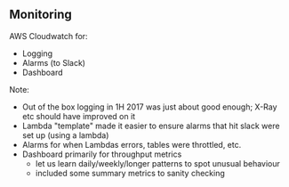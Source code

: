 ## Monitoring

AWS Cloudwatch for:

- Logging
- Alarms (to Slack)
- Dashboard


Note:
- Out of the box logging in 1H 2017 was just about good enough; X-Ray etc should have improved on it
- Lambda "template" made it easier to ensure alarms that hit slack were set up (using a lambda)
- Alarms for when Lambdas errors, tables were throttled, etc.
- Dashboard primarily for throughput metrics
  - let us learn daily/weekly/longer patterns to spot unusual behaviour
  - included some summary metrics to sanity checking
